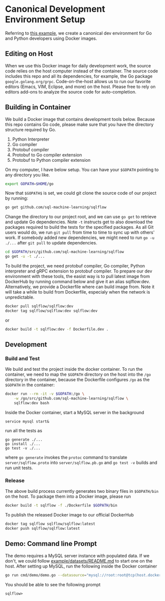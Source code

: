 # Canonical Development Environment Setup

Referring to [this example](https://github.com/wangkuiyi/canonicalize-go-python-grpc-dev-env),
we create a canonical dev environment for Go and Python developers using Docker images.

## Editing on Host

When we use this Docker image for daily development work, the source code relies
on the host computer instead of the container. The source code includes this repo
and all its dependencies, for example, the Go package `google.golang.org/grpc`.
Code-on-the-host allows us to run our favorite editors (Emacs, VIM, Eclipse, and more)
on the host.  Please free to rely on editors add-ons to analyze the source code
for auto-completion.

## Building in Container

We build a Docker image that contains development tools below. Because this repo contains Go code, please make sure that you have the directory
structure required by Go. 

1. Python Interpreter
1. Go compiler
1. Protobuf compiler
1. Protobuf to Go compiler extension
1. Protobuf to Python compiler extension

On my computer, I have below setup. You can have your `$GOPATH` pointing to any directory you like.

```bash
export GOPATH=$HOME/go
```

Now that `$GOPATH$` is set, we could git clone the source code of our project by running:

```bash
go get github.com/sql-machine-learning/sqlflow
```

Change the directory to our project root, and we can use `go get` to retrieve
and update Go dependencies. Note `-t` instructs get to also download the packages required to build
the tests for the specified packages. As all Git users would do, we run `git pull` from time to time to sync up with
others' work. If somebody added new dependencies, we might need to run `go -u ./...`
after `git pull` to update dependencies.

```bash
cd $GOPATH/src/github.com/sql-machine-learning/sqlflow
go get -u -t ./...
```

To build the project, we need protobuf compiler, Go compiler, Python interpreter and gRPC extension to protobuf compiler. To prepare our dev environment with these tools, the easist way is to pull latest image from DockerHub by running command below and give it an alias sqlflow:dev. Alternatively, we provide a Dockerfile where can build image from. Note it will take a while to build from Dockerfile, especialy when the network is unpredictable. 

```bash
docker pull sqlflow/sqlflow:dev
docker tag sqlflow/sqlflow:dev sqlflow:dev
```

or

```bash
docker build -t sqlflow:dev -f Dockerfile.dev .
```

## Development

### Build and Test

We build and test the project inside the docker container. To run the container, we need to map the `$GOPATH` directory on the host into the
`/go` directory in the container, because the Dockerfile configures `/go` as
the `$GOPATH` in the container:

```bash
docker run --rm -it -v $GOPATH:/go \
    -w /go/src/github.com/sql-machine-learning/sqlflow \
    sqlflow:dev bash
```

Inside the Docker container, start a MySQL server in the background

```
service mysql start&
```

run all the tests as

```
go generate ./...
go install ./...
go test -v ./...
```

where `go generate` invokes the `protoc` command to translate `server/sqlflow.proto`
into `server/sqlflow.pb.go` and `go test -v` builds and run unit tests.


### Release

The above build process currently generates two binary files in
`$GOPATH/bin` on the host.  To package them into a Docker image,
please run

```bash
docker build -t sqlflow -f ./Dockerfile $GOPATH/bin
```

To publish the released Docker image to our official DockerHub
```bash
docker tag sqlflow sqlflow/sqlflow:latest
docker push sqlflow/sqlflow:latest
```

## Demo: Command line Prompt

The demo requires a MySQL server instance with populated data. If we don't, we could
follow [example/datasets/README.md](/example/datasets/README.md) to start one on the host.
After setting up MySQL, run the following inside the Docker container

```bash
go run cmd/demo/demo.go --datasource="mysql://root:root@tcp(host.docker.internal:3306)/?maxAllowedPacket=0"
```

You should be able to see the following prompt

```
sqlflow>
```
